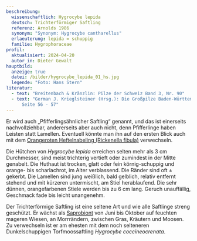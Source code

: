 ```yaml
---
beschreibung:
  wissenschaftlich: Hygrocybe lepida
  deutsch: Trichterförmiger Saftling
  referenz: Arnolds 1986
  synonym: "Synonym: Hygrocybe cantharellus"
  erlaeuterung: lepida = schuppig
  familie: Hygrophoraceae
profil:
  aktualisiert: 2024-04-20
  autor_in: Dieter Gewalt
hauptbild:
  anzeige: true
  datei: /bilder/hygrocybe_lepida_01_hs.jpg
  legende: "Foto: Hans Stern"
literatur:
  - text: "Breitenbach & Kränzlin: Pilze der Schweiz Band 3, Nr. 90"
  - text: "German J. Krieglsteiner (Hrsg.): Die Großpilze Baden-Württembergs Band 3,
      Seite 56 - 57"
---
```

Er wird auch „Pfifferlingsähnlicher Saftling“ genannt, und das ist einerseits nachvollziehbar, andererseits aber auch nicht, denn Pfifferlinge haben Leisten statt Lamellen. Eventuell könnte man ihn auf den ersten Blick auch mit dem [Orangeroten Heftelnabeling (Rickenella fibula)](/pilze/rickenella-fibula) verwechseln.  

Die Hütchen von *Hygrocybe lepida* erreichen selten mehr als 3 cm Durchmesser, sind meist trichterig vertieft oder zumindest in der Mitte genabelt. Die Huthaut ist trocken, glatt oder fein körnig-schuppig und orange- bis scharlachrot, im Alter verblassend. Die Ränder sind oft ± gekerbt. Die Lamellen sind jung weißlich, bald gelblich, relativ entfernt stehend und mit kürzeren untermischt, am Stiel herablaufend. Die sehr dünnen, orangefarbenen Stiele werden bis zu 6 cm lang. Geruch unauffällig, Geschmack fade bis leicht unangenehm.

Der Trichterförmige Saftling ist eine seltene Art und wie alle Saftlinge streng geschützt. Er wächst als [Saprobiont](Saprobiont "Glossar") von Juni bis Oktober auf feuchten mageren Wiesen, an Morrrändern, zwischen Gras, Kräutern und Moosen. Zu verwechseln ist er am ehesten mit dem noch selteneren Dunkelschuppigen Torfmoossaftling *Hygrocybe coccineocrenata*.